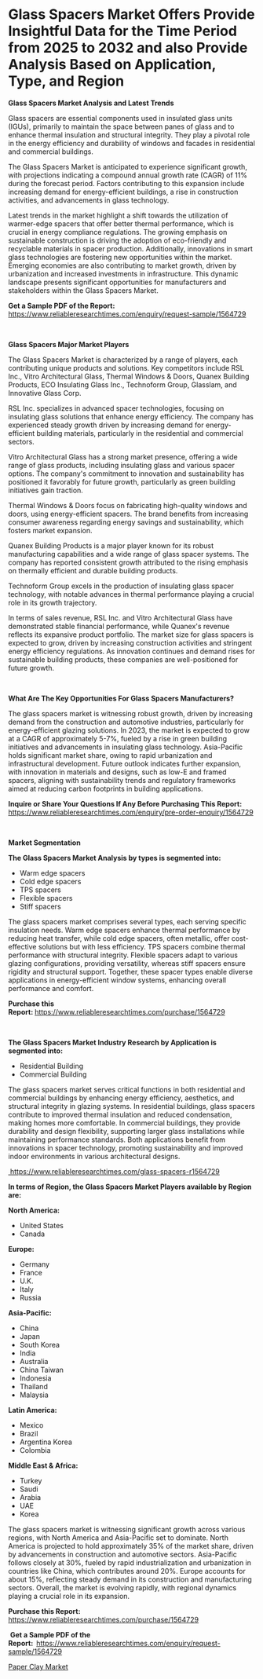 <p><h1>Glass Spacers Market Offers Provide Insightful Data for the Time Period from 2025 to 2032 and also Provide Analysis Based on Application, Type, and Region</h1></p><p><strong>Glass Spacers Market Analysis and Latest Trends</strong></p>
<p><p>Glass spacers are essential components used in insulated glass units (IGUs), primarily to maintain the space between panes of glass and to enhance thermal insulation and structural integrity. They play a pivotal role in the energy efficiency and durability of windows and facades in residential and commercial buildings. </p><p>The Glass Spacers Market is anticipated to experience significant growth, with projections indicating a compound annual growth rate (CAGR) of 11% during the forecast period. Factors contributing to this expansion include increasing demand for energy-efficient buildings, a rise in construction activities, and advancements in glass technology. </p><p>Latest trends in the market highlight a shift towards the utilization of warmer-edge spacers that offer better thermal performance, which is crucial in energy compliance regulations. The growing emphasis on sustainable construction is driving the adoption of eco-friendly and recyclable materials in spacer production. Additionally, innovations in smart glass technologies are fostering new opportunities within the market. Emerging economies are also contributing to market growth, driven by urbanization and increased investments in infrastructure. This dynamic landscape presents significant opportunities for manufacturers and stakeholders within the Glass Spacers Market.</p></p>
<p><strong>Get a Sample PDF of the Report:&nbsp;</strong> <a href="https://www.reliableresearchtimes.com/enquiry/request-sample/1564729?utm_campaign=2007&utm_medium=2&utm_source=Github&utm_content=ia&utm_term=30012025&utm_id=glass-spacers">https://www.reliableresearchtimes.com/enquiry/request-sample/1564729</a></p>
<p>&nbsp;</p>
<p><strong>Glass Spacers Major Market Players</strong></p>
<p><p>The Glass Spacers Market is characterized by a range of players, each contributing unique products and solutions. Key competitors include RSL Inc., Vitro Architectural Glass, Thermal Windows & Doors, Quanex Building Products, ECO Insulating Glass Inc., Technoform Group, Glasslam, and Innovative Glass Corp.</p><p>RSL Inc. specializes in advanced spacer technologies, focusing on insulating glass solutions that enhance energy efficiency. The company has experienced steady growth driven by increasing demand for energy-efficient building materials, particularly in the residential and commercial sectors. </p><p>Vitro Architectural Glass has a strong market presence, offering a wide range of glass products, including insulating glass and various spacer options. The company's commitment to innovation and sustainability has positioned it favorably for future growth, particularly as green building initiatives gain traction.</p><p>Thermal Windows & Doors focus on fabricating high-quality windows and doors, using energy-efficient spacers. The brand benefits from increasing consumer awareness regarding energy savings and sustainability, which fosters market expansion.</p><p>Quanex Building Products is a major player known for its robust manufacturing capabilities and a wide range of glass spacer systems. The company has reported consistent growth attributed to the rising emphasis on thermally efficient and durable building products.</p><p>Technoform Group excels in the production of insulating glass spacer technology, with notable advances in thermal performance playing a crucial role in its growth trajectory.</p><p>In terms of sales revenue, RSL Inc. and Vitro Architectural Glass have demonstrated stable financial performance, while Quanex's revenue reflects its expansive product portfolio. The market size for glass spacers is expected to grow, driven by increasing construction activities and stringent energy efficiency regulations. As innovation continues and demand rises for sustainable building products, these companies are well-positioned for future growth.</p></p>
<p>&nbsp;</p>
<p><strong>What Are The Key Opportunities For Glass Spacers Manufacturers?</strong></p>
<p><p>The glass spacers market is witnessing robust growth, driven by increasing demand from the construction and automotive industries, particularly for energy-efficient glazing solutions. In 2023, the market is expected to grow at a CAGR of approximately 5-7%, fueled by a rise in green building initiatives and advancements in insulating glass technology. Asia-Pacific holds significant market share, owing to rapid urbanization and infrastructural development. Future outlook indicates further expansion, with innovation in materials and designs, such as low-E and framed spacers, aligning with sustainability trends and regulatory frameworks aimed at reducing carbon footprints in building applications.</p></p>
<p><strong>Inquire or Share Your Questions If Any Before Purchasing This Report:</strong> <a href="https://www.reliableresearchtimes.com/enquiry/pre-order-enquiry/1564729?utm_campaign=2007&utm_medium=2&utm_source=Github&utm_content=ia&utm_term=30012025&utm_id=glass-spacers">https://www.reliableresearchtimes.com/enquiry/pre-order-enquiry/1564729</a></p>
<p>&nbsp;</p>
<p><strong>Market Segmentation</strong></p>
<p><strong>The Glass Spacers Market Analysis by types is segmented into:</strong></p>
<p><ul><li>Warm edge spacers</li><li>Cold edge spacers</li><li>TPS spacers</li><li>Flexible spacers</li><li>Stiff spacers</li></ul></p>
<p><p>The glass spacers market comprises several types, each serving specific insulation needs. Warm edge spacers enhance thermal performance by reducing heat transfer, while cold edge spacers, often metallic, offer cost-effective solutions but with less efficiency. TPS spacers combine thermal performance with structural integrity. Flexible spacers adapt to various glazing configurations, providing versatility, whereas stiff spacers ensure rigidity and structural support. Together, these spacer types enable diverse applications in energy-efficient window systems, enhancing overall performance and comfort.</p></p>
<p><strong>Purchase this Report:&nbsp;</strong><a href="https://www.reliableresearchtimes.com/purchase/1564729?utm_campaign=2007&utm_medium=2&utm_source=Github&utm_content=ia&utm_term=30012025&utm_id=glass-spacers">https://www.reliableresearchtimes.com/purchase/1564729</a></p>
<p>&nbsp;</p>
<p><strong>The Glass Spacers Market Industry Research by Application is segmented into:</strong></p>
<p><ul><li>Residential Building</li><li>Commercial Building</li></ul></p>
<p><p>The glass spacers market serves critical functions in both residential and commercial buildings by enhancing energy efficiency, aesthetics, and structural integrity in glazing systems. In residential buildings, glass spacers contribute to improved thermal insulation and reduced condensation, making homes more comfortable. In commercial buildings, they provide durability and design flexibility, supporting larger glass installations while maintaining performance standards. Both applications benefit from innovations in spacer technology, promoting sustainability and improved indoor environments in various architectural designs.</p></p>
<p><a href="https://www.reliableresearchtimes.com/glass-spacers-r1564729?utm_campaign=2007&utm_medium=2&utm_source=Github&utm_content=ia&utm_term=30012025&utm_id=glass-spacers">&nbsp;https://www.reliableresearchtimes.com/glass-spacers-r1564729</a></p>
<p><strong>In terms of Region, the Glass Spacers Market Players available by Region are:</strong></p>
<p>
    <p> <strong> North America: </strong>
        <ul>
            <li>United States</li>
            <li>Canada</li>
        </ul>
        </p> 
    <p> <strong> Europe: </strong>
        <ul>
            <li>Germany</li>
            <li>France</li>
            <li>U.K.</li>
            <li>Italy</li>
            <li>Russia</li>
        </ul>
        </p> 
    <p> <strong> Asia-Pacific: </strong>
        <ul>
            <li>China</li>
            <li>Japan</li>
            <li>South Korea</li>
            <li>India</li>
            <li>Australia</li>
            <li>China Taiwan</li>
            <li>Indonesia</li>
            <li>Thailand</li>
            <li>Malaysia</li>
        </ul>
        </p> 
    <p> <strong> Latin America: </strong>
        <ul>
            <li>Mexico</li>
            <li>Brazil</li>
            <li>Argentina Korea</li>
            <li>Colombia</li>
        </ul>
        </p> 
    <p> <strong> Middle East & Africa: </strong>
        <ul>
            <li>Turkey</li>
            <li>Saudi</li>
            <li>Arabia</li>
            <li>UAE</li>
            <li>Korea</li>
        </ul>
    </p>
    </p>
<p><p>The glass spacers market is witnessing significant growth across various regions, with North America and Asia-Pacific set to dominate. North America is projected to hold approximately 35% of the market share, driven by advancements in construction and automotive sectors. Asia-Pacific follows closely at 30%, fueled by rapid industrialization and urbanization in countries like China, which contributes around 20%. Europe accounts for about 15%, reflecting steady demand in its construction and manufacturing sectors. Overall, the market is evolving rapidly, with regional dynamics playing a crucial role in its expansion.</p></p>
<p><strong>Purchase this Report: </strong><a href="https://www.reliableresearchtimes.com/purchase/1564729?utm_campaign=2007&utm_medium=2&utm_source=Github&utm_content=ia&utm_term=30012025&utm_id=glass-spacers">https://www.reliableresearchtimes.com/purchase/1564729</a></p>
<p>&nbsp;<strong>Get a Sample PDF of the Report:&nbsp;&nbsp;</strong><a href="https://www.reliableresearchtimes.com/enquiry/request-sample/1564729?utm_campaign=2007&utm_medium=2&utm_source=Github&utm_content=ia&utm_term=30012025&utm_id=glass-spacers">https://www.reliableresearchtimes.com/enquiry/request-sample/1564729</a></p>
<p><strong></strong></p>
<p><p><a href="https://github.com/DixieGrimes/Market-Research-Report-List-1/blob/main/paper-clay-market.md?utm_campaign=2007&utm_medium=2&utm_source=Github&utm_content=ia&utm_term=30012025&utm_id=glass-spacers">Paper Clay Market</a></p></p>